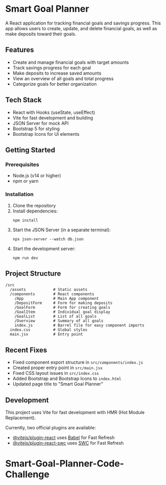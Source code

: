 # Smart Goal Planner

A React application for tracking financial goals and savings progress. This app allows users to create, update, and delete financial goals, as well as make deposits toward their goals.

## Features

- Create and manage financial goals with target amounts
- Track savings progress for each goal
- Make deposits to increase saved amounts
- View an overview of all goals and total progress
- Categorize goals for better organization

## Tech Stack

- React with Hooks (useState, useEffect)
- Vite for fast development and building
- JSON Server for mock API
- Bootstrap 5 for styling
- Bootstrap Icons for UI elements

## Getting Started

### Prerequisites

- Node.js (v14 or higher)
- npm or yarn

### Installation

1. Clone the repository
2. Install dependencies:
   ```
   npm install
   ```
3. Start the JSON Server (in a separate terminal):
   ```
   npx json-server --watch db.json
   ```
4. Start the development server:
   ```
   npm run dev
   ```

## Project Structure

```
/src
  /assets            # Static assets
  /components        # React components
    /App             # Main App component
    /DepositForm     # Form for making deposits
    /GoalForm        # Form for creating goals
    /GoalItem        # Individual goal display
    /GoalList        # List of all goals
    /Overview        # Summary of all goals
    index.js         # Barrel file for easy component imports
  index.css          # Global styles
  main.jsx           # Entry point
```

## Recent Fixes

- Fixed component export structure in `src/components/index.js`
- Created proper entry point in `src/main.jsx`
- Fixed CSS layout issues in `src/index.css`
- Added Bootstrap and Bootstrap Icons to `index.html`
- Updated page title to "Smart Goal Planner"

## Development

This project uses Vite for fast development with HMR (Hot Module Replacement).

Currently, two official plugins are available:

- [@vitejs/plugin-react](https://github.com/vitejs/vite-plugin-react/blob/main/packages/plugin-react) uses [Babel](https://babeljs.io/) for Fast Refresh
- [@vitejs/plugin-react-swc](https://github.com/vitejs/vite-plugin-react/blob/main/packages/plugin-react-swc) uses [SWC](https://swc.rs/) for Fast Refresh
# Smart-Goal-Planner-Code-Challenge
